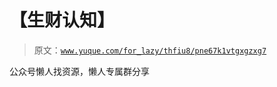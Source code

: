 # 【生财认知】

> 原文：[`www.yuque.com/for_lazy/thfiu8/pne67k1vtgxgzxg7`](https://www.yuque.com/for_lazy/thfiu8/pne67k1vtgxgzxg7)



公众号懒人找资源，懒人专属群分享